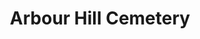 ---
title: "Arbour Hill Cemetery"
address: "Arbour Hill, Stoneybatter, Dublin City Area West, Co. Dublin, Dublin 7"
tel: "+353 (0)1 605 7700"
county: "Dublin"
category: "Churches And Settlements"
type: "Content"
lat: "53.34952163696289"
lng: "-6.2858991622924805"
---